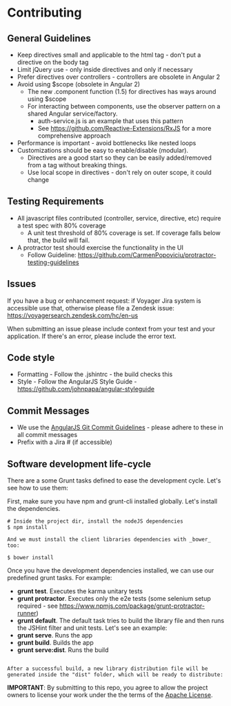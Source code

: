Contributing
============

General Guidelines
------------------

* Keep directives small and applicable to the html tag - don't put a directive on the body tag
* Limit jQuery use - only inside directives and only if necessary
* Prefer directives over controllers - controllers are obsolete in Angular 2
* Avoid using $scope (obsolete in Angular 2)
  * The new .component function (1.5) for directives has ways around using $scope
  * For interacting between components, use the observer pattern on a shared Angular service/factory.
    * auth-service.js is an example that uses this pattern
    * See https://github.com/Reactive-Extensions/RxJS for a more comprehensive approach
* Performance is important - avoid bottlenecks like nested loops
* Customizations should be easy to enable/disable (modular).
  * Directives are a good start so they can be easily added/removed from a tag without breaking things.
  * Use local scope in directives - don't rely on outer scope, it could change

Testing Requirements
--------------------
* All javascript files contributed (controller, service, directive, etc) require a test spec with 80% coverage
  * A unit test threshold of 80% coverage is set.  If coverage falls below that, the build will fail.
* A protractor test should exercise the functionality in the UI
  * Follow Guideline:  https://github.com/CarmenPopoviciu/protractor-testing-guidelines

Issues
------
If you have a bug or enhancement request: if Voyager Jira system is accessible use that, otherwise please file a Zendesk issue: https://voyagersearch.zendesk.com/hc/en-us

When submitting an issue please include context from your test and
your application. If there's an error, please include the error text.

Code style
----------
* Formatting - Follow the .jshintrc - the build checks this
* Style - Follow the AngularJS Style Guide - https://github.com/johnpapa/angular-styleguide

Commit Messages
----------
* We use the [AngularJS Git Commit Guidelines](https://github.com/angular/angular.js/blob/master/CONTRIBUTING.md#-git-commit-guidelines) - please adhere to these in all commit messages
* Prefix with a Jira # (if accessible)

Software development life-cycle
-------------------------------
There are a some Grunt tasks defined to ease the development cycle. Let's see how to use them:

First, make sure you have npm and grunt-cli installed globally. Let's install the dependencies.

```
# Inside the project dir, install the nodeJS dependencies
$ npm install

And we must install the client libraries dependencies with _bower_ too:

$ bower install
```

Once you have the development dependencies installed, we can use our predefined grunt tasks. For example:

* **grunt test**. Executes the karma unitary tests
* **grunt protractor**. Executes only the e2e tests (some selenium setup required - see https://www.npmjs.com/package/grunt-protractor-runner)
* **grunt default**. The default task tries to build the library file and then runs the JSHint filter and unit tests. Let's see an example:
* **grunt serve**. Runs the app
* **grunt build**. Builds the app
* **grunt serve:dist**. Runs the build

```

After a successful build, a new library distribution file will be generated inside the "dist" folder, which will be ready to distribute:
```

**IMPORTANT**: By submitting to this repo, you agree to allow the project owners to
license your work under the the terms of the [Apache License](LICENSE.md).
